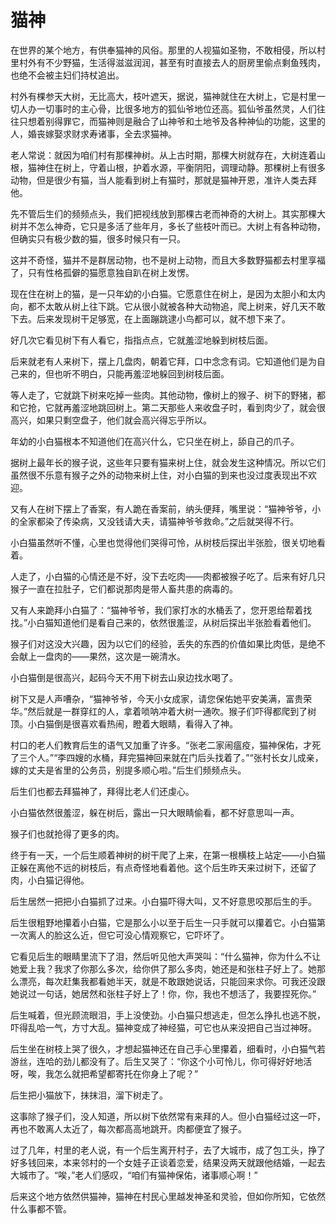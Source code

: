 # 猫神

在世界的某个地方，有供奉猫神的风俗。那里的人视猫如圣物，不敢相侵，所以村里村外有不少野猫，生活得滋滋润润，甚至有时直接去人的厨房里偷点剩鱼残肉，也绝不会被主妇们持杖追出。 

村外有棵参天大树，无比高大，枝叶遮天，据说，猫神就住在大树上，它是村里一切人办一切事时的主心骨，比很多地方的狐仙爷地位还高。狐仙爷虽然灵，人们往往只想着别得罪它，而猫神则是融合了山神爷和土地爷及各种神仙的功能，这里的人，婚丧嫁娶求财求寿诸事，全去求猫神。 

老人常说：就因为咱们村有那棵神树。从上古时期，那棵大树就存在，大树连着山根，猫神住在树上，守着山根，护着水源，平衡阴阳，调理动静。那棵树上有很多动物，但是很少有猫，当人能看到树上有猫时，那就是猫神开恩，准许人类去拜他。 

先不管后生们的频频点头，我们把视线放到那棵古老而神奇的大树上。其实那棵大树并不怎么神奇，它只是多活了些年月，多长了些枝叶而已。大树上有各种动物，但确实只有极少数的猫，很多时候只有一只。 

这并不奇怪，猫并不是群居动物，也不是树上动物，而且大多数野猫都去村里享福了，只有性格孤僻的猫愿意独自趴在树上发愣。 

现在住在树上的猫，是一只年幼的小白猫。它愿意住在树上，是因为太胆小和太内向，都不太敢从树上往下跳。它从很小就被各种大动物追，爬上树来，好几天不敢下去。后来发现树干足够宽，在上面蹦跳逮小鸟都可以，就不想下来了。 

好几次它看见树下有人看它，指指点点，它就羞涩地躲到树枝后面。 

后来就老有人来树下，摆上几盘肉，朝着它拜，口中念念有词。它知道他们是为自己来的，但也听不明白，只能再羞涩地躲回到树枝后面。 

等人走了，它就跳下树来吃掉一些肉。其他动物，像树上的猴子、树下的野猪，都和它抢，它就再羞涩地跳回树上。第二天那些人来收盘子时，看到肉少了，就会很高兴，如果只剩空盘子，他们就会高兴得忘乎所以。 

年幼的小白猫根本不知道他们在高兴什么，它只坐在树上，舔自己的爪子。 

据树上最年长的猴子说，这些年只要有猫来树上住，就会发生这种情况。所以它们虽然很不乐意有猴子之外的动物来树上住，对小白猫的到来也没过度表现出不欢迎。 

又有人在树下摆上了香案，有人跪在香案前，纳头便拜，嘴里说：“猫神爷爷，小的全家都染了传染病，又没钱请大夫，请猫神爷爷救命。”之后就哭得不行。 

小白猫虽然听不懂，心里也觉得他们哭得可怜，从树枝后探出半张脸，很关切地看着。 

人走了，小白猫的心情还是不好，没下去吃肉——肉都被猴子吃了。后来有好几只猴子一直在拉肚子，它们都说那肉是带人畜共患的病毒的。 

又有人来跪拜小白猫了：“猫神爷爷，我们家打水的水桶丢了，您开恩给帮着找找。”小白猫知道他们是看自己来的，依然很羞涩，从树后探出半张脸看着他们。 

猴子们对这没大兴趣，因为以它们的经验，丢失的东西的价值如果比肉低，是绝不会献上一盘肉的——果然，这次是一碗清水。 

小白猫倒是很高兴，起码今天不用下树去山泉边找水喝了。 

树下又是人声嘈杂，“猫神爷爷，今天小女成家，请您保佑她平安美满，富贵荣华。”然后就是一群穿红的人，拿着唢呐冲着大树一通吹。猴子们吓得都爬到了树顶。小白猫倒是很喜欢看热闹，瞪着大眼睛，看得入了神。 

村口的老人们教育后生的语气又加重了许多。“张老二家闹瘟疫，猫神保佑，才死了三个人。”“李四嫂的水桶，拜完猫神回来就在门后头找着了。”“张村长女儿成亲，嫁的丈夫是省里的公务员，别提多顺心啦。”后生们频频点头。 

后生们也都去拜猫神了，拜得比老人们还虔心。 

小白猫依然很羞涩，躲在树后，露出一只大眼睛偷看，都不好意思叫一声。 

猴子们也就抢得了更多的肉。 

终于有一天，一个后生顺着神树的树干爬了上来，在第一根横枝上站定——小白猫正躲在离他不远的树枝后，有点奇怪地看着他。这个后生昨天来过树下，还留了肉，小白猫记得他。 

后生居然一把把小白猫抓了过来。小白猫吓得大叫，又不好意思咬那后生的手。 

后生很粗野地攥着小白猫，它是那么小以至于后生一只手就可以攥着它。小白猫第一次离人的脸这么近，但它可没心情观察它，它吓坏了。 

它看见后生的眼睛里流下了泪，然后听见他大声哭叫：“什么猫神，你为什么不让她爱上我？我求了你那么多次，给你供了那么多肉，她还是和张柱子好上了。她那么漂亮，每次赶集我都看她半天，就是不敢跟她说话，只能回来求你。可我还没跟她说过一句话，她居然和张柱子好上了！你，你，我也不想活了，我要捏死你。” 

后生喊着，但光顾流眼泪，手上没使劲。小白猫只想逃走，但怎么挣扎也逃不脱，吓得乱哈一气，方寸大乱。猫神变成了神经猫，可它也从来没把自己当过神呀。 

后生坐在树枝上哭了很久，才想起猫神还在自己手心里攥着，细看时，小白猫气若游丝，连哈的劲儿都没有了。后生又哭了：“你这个小可怜儿，你可得好好地活呀，唉，我怎么就把希望都寄托在你身上了呢？” 

后生把小猫放下，抹抹泪，溜下树走了。 

这事除了猴子们，没人知道，所以树下依然常有来拜的人。但小白猫经过这一吓，再也不敢离人太近了，每次都高高地跳开。肉都便宜了猴子。 

过了几年，村里的老人说，有一个后生离开村子，去了大城市，成了包工头，挣了好多钱回来，本来邻村的一个女娃子正谈着恋爱，结果没两天就跟他结婚，一起去大城市了。“唉，”老人们感叹，“咱们有猫神保佑，诸事顺心啊！” 

后来这个地方依然供猫神，猫神在村民心里越发神圣和灵验，但如你所知，它依然什么事都不管。